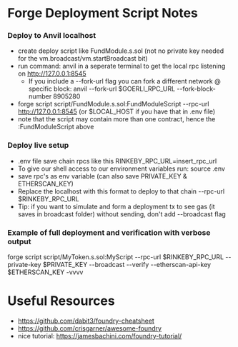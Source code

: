 # Forge Deployment Script Notes

### Deploy to Anvil localhost
* create deploy script like FundModule.s.sol (not no private key needed for the vm.broadcast/vm.startBroadcast bit)
* run command: anvil in a seperate terminal to get the local rpc listening on http://127.0.0.1:8545 
    * If you include a --fork-url flag you can fork a different network @ specific block: anvil --fork-url $GOERLI_RPC_URL --fork-block-number 8905280
* forge script script/FundModule.s.sol:FundModuleScript --rpc-url http://127.0.0.1:8545 (or $LOCAL_HOST if you have that in .env file)
* note that the script may contain more than one contract, hence the :FundModuleScript above

### Deploy live setup
* .env file save chain rpcs like this RINKEBY_RPC_URL=insert_rpc_url
* To give our shell access to our environment variables run: source .env
* save rpc's as env variable (can also save PRIVATE_KEY & ETHERSCAN_KEY)
* Replace the localhost with this format to deploy to that chain --rpc-url $RINKEBY_RPC_URL
* Tip: if you want to simulate and form a deployment tx to see gas (it saves in broadcast folder) without sending, don't add --broadcast flag

### Example of full deployment and verification with verbose output
forge script script/MyToken.s.sol:MyScript --rpc-url $RINKEBY_RPC_URL  --private-key $PRIVATE_KEY --broadcast --verify --etherscan-api-key $ETHERSCAN_KEY -vvvv

# Useful Resources
* https://github.com/dabit3/foundry-cheatsheet
* https://github.com/crisgarner/awesome-foundry
* nice tutorial: https://jamesbachini.com/foundry-tutorial/

